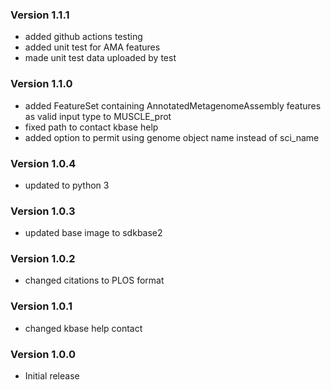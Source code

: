 ### Version 1.1.1
- added github actions testing
- added unit test for AMA features
- made unit test data uploaded by test

### Version 1.1.0
- added FeatureSet containing AnnotatedMetagenomeAssembly features as valid input type to MUSCLE_prot
- fixed path to contact kbase help
- added option to permit using genome object name instead of sci_name

### Version 1.0.4
- updated to python 3

### Version 1.0.3
- updated base image to sdkbase2

### Version 1.0.2
- changed citations to PLOS format 

### Version 1.0.1
- changed kbase help contact

### Version 1.0.0
- Initial release
